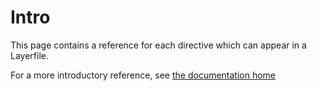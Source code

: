 # Intro

This page contains a reference for each directive which can appear in a Layerfile.

For a more introductory reference, see [the documentation home](/docs/home)